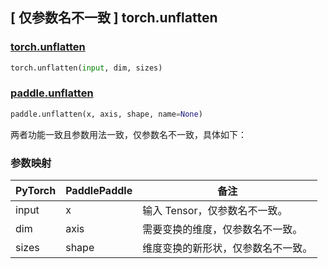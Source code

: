 ## [ 仅参数名不一致 ] torch.unflatten

### [torch.unflatten](https://pytorch.org/docs/stable/generated/torch.unflatten.html#torch.unflatten)

```python
torch.unflatten(input, dim, sizes)
```

### [paddle.unflatten](https://www.paddlepaddle.org.cn/documentation/docs/zh/develop/api/paddle/unflatten_cn.html#unflatten)

```python
paddle.unflatten(x, axis, shape, name=None)
```

两者功能一致且参数用法一致，仅参数名不一致，具体如下：

### 参数映射

| PyTorch       | PaddlePaddle | 备注                                                   |
| ------------- | ------------ | ------------------------------------------------------ |
| input         | x            | 输入 Tensor，仅参数名不一致。                            |
| dim           | axis         | 需要变换的维度，仅参数名不一致。                          |
| sizes         | shape        | 维度变换的新形状，仅参数名不一致。                        |
